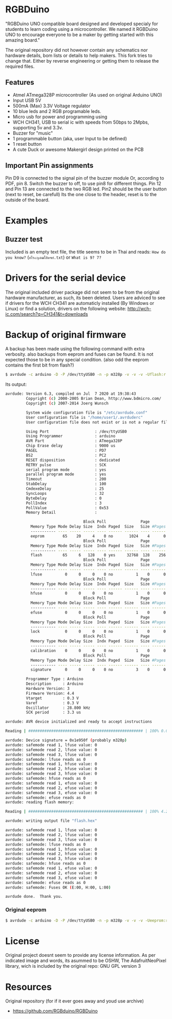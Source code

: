 # RGBDuino
"RGBDuino UNO compatible board designed and developed specialy for students to learn coding using a microcontroller. We named it RGBDuino UNO to encourage everyone to be a maker by getting started with this amazing board." 

The original repository did not however contain any schematics nor hardware details, bom lists or details to help makers.
This fork tries to change that. Either by reverse engineering or getting them to release the required files.

## Features
* Atmel ATmega328P microcontroller (As used on original Arduino UNO)
* Input USB 5V
* 500mA (Max) 3.3V Voltage regulator
* 10 blue leds and 2 RGB programable leds.
* Micro usb for power and programming using
* WCH CH341, USB to serial ic with speeds from 50bps to 2Mpbs, supporting 5v and 3.3v.
* Buzzer for "music"
* 1 programmable button (aka, user Input to be defined)
* 1 reset button
* A cute Duck or awesome Makergirl design printed on the PCB

## Important Pin assignments

Pin D9 is connected to the signal pin of the buzzer module
Or, according to PDF, pin 8. Switch the buzzer to off, to use pin8 for different things.
Pin 12 and Pin 13 are connected to the two RGB led.
Pin2 should be the user button (next to reset, be carefull) Its the one close to the header,
reset is to the outside of the board.

# Examples

## Buzzer test
Included is an empty text file, the title seems to be in Thai and reads:
``How do you know?`` (``ทไร๙ฦ๗ฒโสิด๚ย๋.txt``)
or ``What is 9? 7?``


# Drivers for the serial device

The original included driver package did not seem to be from the original hardware manufacturer, as such, its been deleted.
Users are adviced to see if drivers for the WCH CH341 are automaticly installed (By Windows or Linux) or find a solution, drivers on the following website:
http://wch-ic.com/search?q=CH341&t=downloads

# Backup of original firmware
A backup has been made using the following command with extra verbosity.
also backups from eeprom and fuses can be found. It is not expected those to be in any special condition.
(also odd the eeprom contains the first bit from flash?)

```bash
$ avrdude -c arduino -D -P /dev/ttyUSB0 -n -p m328p -v -v -v -Uflash:r:flash.hex:i
```
Its output:
```bash
avrdude: Version 6.3, compiled on Jul  7 2020 at 19:38:43
         Copyright (c) 2000-2005 Brian Dean, http://www.bdmicro.com/
         Copyright (c) 2007-2014 Joerg Wunsch

         System wide configuration file is "/etc/avrdude.conf"
         User configuration file is "/home/user1/.avrduderc"
         User configuration file does not exist or is not a regular file, skipping

         Using Port                    : /dev/ttyUSB0
         Using Programmer              : arduino
         AVR Part                      : ATmega328P
         Chip Erase delay              : 9000 us
         PAGEL                         : PD7
         BS2                           : PC2
         RESET disposition             : dedicated
         RETRY pulse                   : SCK
         serial program mode           : yes
         parallel program mode         : yes
         Timeout                       : 200
         StabDelay                     : 100
         CmdexeDelay                   : 25
         SyncLoops                     : 32
         ByteDelay                     : 0
         PollIndex                     : 3
         PollValue                     : 0x53
         Memory Detail                 :

                                  Block Poll               Page                       Polled
           Memory Type Mode Delay Size  Indx Paged  Size   Size #Pages MinW  MaxW   ReadBack
           ----------- ---- ----- ----- ---- ------ ------ ---- ------ ----- ----- ---------
           eeprom        65    20     4    0 no       1024    4      0  3600  3600 0xff 0xff
                                  Block Poll               Page                       Polled
           Memory Type Mode Delay Size  Indx Paged  Size   Size #Pages MinW  MaxW   ReadBack
           ----------- ---- ----- ----- ---- ------ ------ ---- ------ ----- ----- ---------
           flash         65     6   128    0 yes     32768  128    256  4500  4500 0xff 0xff
                                  Block Poll               Page                       Polled
           Memory Type Mode Delay Size  Indx Paged  Size   Size #Pages MinW  MaxW   ReadBack
           ----------- ---- ----- ----- ---- ------ ------ ---- ------ ----- ----- ---------
           lfuse          0     0     0    0 no          1    0      0  4500  4500 0x00 0x00
                                  Block Poll               Page                       Polled
           Memory Type Mode Delay Size  Indx Paged  Size   Size #Pages MinW  MaxW   ReadBack
           ----------- ---- ----- ----- ---- ------ ------ ---- ------ ----- ----- ---------
           hfuse          0     0     0    0 no          1    0      0  4500  4500 0x00 0x00
                                  Block Poll               Page                       Polled
           Memory Type Mode Delay Size  Indx Paged  Size   Size #Pages MinW  MaxW   ReadBack
           ----------- ---- ----- ----- ---- ------ ------ ---- ------ ----- ----- ---------
           efuse          0     0     0    0 no          1    0      0  4500  4500 0x00 0x00
                                  Block Poll               Page                       Polled
           Memory Type Mode Delay Size  Indx Paged  Size   Size #Pages MinW  MaxW   ReadBack
           ----------- ---- ----- ----- ---- ------ ------ ---- ------ ----- ----- ---------
           lock           0     0     0    0 no          1    0      0  4500  4500 0x00 0x00
                                  Block Poll               Page                       Polled
           Memory Type Mode Delay Size  Indx Paged  Size   Size #Pages MinW  MaxW   ReadBack
           ----------- ---- ----- ----- ---- ------ ------ ---- ------ ----- ----- ---------
           calibration    0     0     0    0 no          1    0      0     0     0 0x00 0x00
                                  Block Poll               Page                       Polled
           Memory Type Mode Delay Size  Indx Paged  Size   Size #Pages MinW  MaxW   ReadBack
           ----------- ---- ----- ----- ---- ------ ------ ---- ------ ----- ----- ---------
           signature      0     0     0    0 no          3    0      0     0     0 0x00 0x00

         Programmer Type : Arduino
         Description     : Arduino
         Hardware Version: 3
         Firmware Version: 4.4
         Vtarget         : 0.3 V
         Varef           : 0.3 V
         Oscillator      : 28.800 kHz
         SCK period      : 3.3 us

avrdude: AVR device initialized and ready to accept instructions

Reading | ################################################## | 100% 0.00s

avrdude: Device signature = 0x1e950f (probably m328p)
avrdude: safemode read 1, lfuse value: 0
avrdude: safemode read 2, lfuse value: 0
avrdude: safemode read 3, lfuse value: 0
avrdude: safemode: lfuse reads as 0
avrdude: safemode read 1, hfuse value: 0
avrdude: safemode read 2, hfuse value: 0
avrdude: safemode read 3, hfuse value: 0
avrdude: safemode: hfuse reads as 0
avrdude: safemode read 1, efuse value: 0
avrdude: safemode read 2, efuse value: 0
avrdude: safemode read 3, efuse value: 0
avrdude: safemode: efuse reads as 0
avrdude: reading flash memory:

Reading | ################################################## | 100% 4.21s

avrdude: writing output file "flash.hex"

avrdude: safemode read 1, lfuse value: 0
avrdude: safemode read 2, lfuse value: 0
avrdude: safemode read 3, lfuse value: 0
avrdude: safemode: lfuse reads as 0
avrdude: safemode read 1, hfuse value: 0
avrdude: safemode read 2, hfuse value: 0
avrdude: safemode read 3, hfuse value: 0
avrdude: safemode: hfuse reads as 0
avrdude: safemode read 1, efuse value: 0
avrdude: safemode read 2, efuse value: 0
avrdude: safemode read 3, efuse value: 0
avrdude: safemode: efuse reads as 0
avrdude: safemode: Fuses OK (E:00, H:00, L:00)

avrdude done.  Thank you.

```

### Original eeprom

```bash
$ avrdude -c arduino -D -P /dev/ttyUSB0 -n -p m328p -v -v -v -Ueeprom:r:eeprom.hex:i
```

# License
Original project doesnt seem to provide any license information.
As per indicated image and words, its asummed to be OSHW,
The AdafruitNeoPixel library, wich is included by the original repo:
GNU GPL version 3

# Resources

Original repository (for if it ever goes away and youd use archive)
 * https://github.com/RGBduino/RGBDuino
